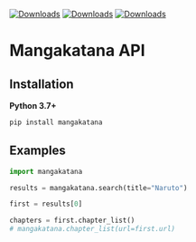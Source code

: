 [![Downloads](https://pepy.tech/badge/mangakatana)](https://pepy.tech/project/mangakatana) [![Downloads](https://pepy.tech/badge/mangakatana/month)](https://pepy.tech/project/mangakatana/month) [![Downloads](https://pepy.tech/badge/mangakatana/week)](https://pepy.tech/project/mangakatana/week)

# Mangakatana API

Installation
-
**Python 3.7+**
```cmd
pip install mangakatana
```

Examples
-
```python
import mangakatana

results = mangakatana.search(title="Naruto")

first = results[0]

chapters = first.chapter_list()
# mangakatana.chapter_list(url=first.url)
```
